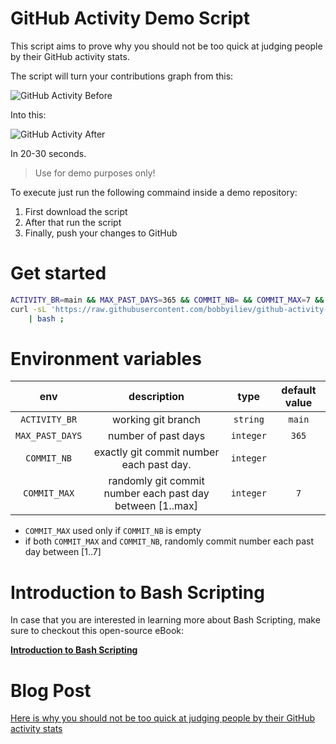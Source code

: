 # GitHub Activity Demo Script

This script aims to prove why you should not be too quick at judging people by their GitHub activity stats.

The script will turn your contributions graph from this:

![GitHub Activity Before](https://imgur.com/SFQ3RJz.png)

Into this:

![GitHub Activity After](https://imgur.com/xJ6MjFH.png)

In 20-30 seconds.

> Use for demo purposes only!

To execute just run the following commaind inside a demo repository:

1. First download the script
2. After that run the script
3. Finally, push your changes to GitHub

# Get started

```bash
ACTIVITY_BR=main && MAX_PAST_DAYS=365 && COMMIT_NB= && COMMIT_MAX=7 && \
curl -sL 'https://raw.githubusercontent.com/bobbyiliev/github-activity-bash-script/main/activity.sh' \
    | bash ;
```

# Environment variables

|       env           |   description         | type          |   default value                | 
|:-------------------:|:---------------------:|:-------------:|:------------------------------:|
|   `ACTIVITY_BR`     |   working git branch  |  `string`     |      `main`                    |
|   `MAX_PAST_DAYS`   |   number of past days |  `integer`    |      `365`                     |
|   `COMMIT_NB`       |   exactly git commit number each past day.                      | `integer`  |             |
|   `COMMIT_MAX`      |   randomly git commit number each past day between [1..max]     | `integer`  |   `7`       |

* `COMMIT_MAX` used only if `COMMIT_NB` is empty
* if both `COMMIT_MAX` and `COMMIT_NB`, randomly commit number each past day between [1..7]

# Introduction to Bash Scripting

In case that you are interested in learning more about Bash Scripting, make sure to checkout this open-source eBook:

**[Introduction to Bash Scripting](https://github.com/bobbyiliev/introduction-to-bash-scripting)**

# Blog Post

[Here is why you should not be too quick at judging people by their GitHub activity stats](https://devdojo.com/bobbyiliev/here-is-why-you-should-not-be-too-quick-at-judging-people-by-their-github-activity-stats?ref=bobbyiliev)
